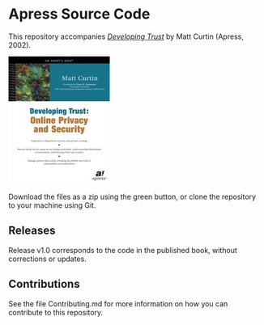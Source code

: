 # Apress Source Code

This repository accompanies [*Developing Trust*](http://www.apress.com/9781893115729) by Matt Curtin (Apress, 2002).

![Cover image](9781893115729.jpg)

Download the files as a zip using the green button, or clone the repository to your machine using Git.

## Releases

Release v1.0 corresponds to the code in the published book, without corrections or updates.

## Contributions

See the file Contributing.md for more information on how you can contribute to this repository.
